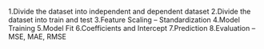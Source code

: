 1.Divide the dataset into independent and dependent dataset
2.Divide the dataset into train and test
3.Feature Scaling – Standardization
4.Model Training
5.Model Fit
6.Coefficients and Intercept
7.Prediction
8.Evaluation – MSE, MAE, RMSE
